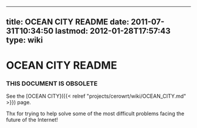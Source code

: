 
---
title: OCEAN CITY README
date: 2011-07-31T10:34:50
lastmod: 2012-01-28T17:57:43
type: wiki
---
OCEAN CITY README
=================

### THIS DOCUMENT IS OBSOLETE

See the [OCEAN CITY]({{< relref "projects/cerowrt/wiki/OCEAN_CITY.md" >}}) page.

Thx for trying to help solve some of the most difficult problems facing
the future of the Internet!
